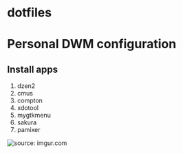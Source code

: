 # dotfiles

<h1>Personal DWM configuration</h1>

<h2>Install apps</h2>
<ol class="task-list">
  <li>dzen2</li>
  <li>cmus</li>
  <li>compton</li>
  <li>xdotool</li>
  <li>mygtkmenu</li>
  <li>sakura</li>
  <li>pamixer</li>
</ol>

<p><img src="http://i64.tinypic.com/65xxqe.jpg" title="source: imgur.com" /></p>
